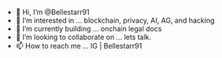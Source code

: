 - 👋 Hi, I’m @Bellestarr91
- 👀 I’m interested in ... blockchain, privacy, AI, AG, and hacking
- 🌱 I’m currently building ... onchain legal docs
- 💞️ I’m looking to collaborate on ... lets talk.
- 📫 How to reach me ... IG | Bellestarr91

<!---
Bellestarr91/Bellestarr91 is a ✨ special ✨ repository because its `README.md` (this file) appears on your GitHub profile.
You can click the Preview link to take a look at your changes.
--->
